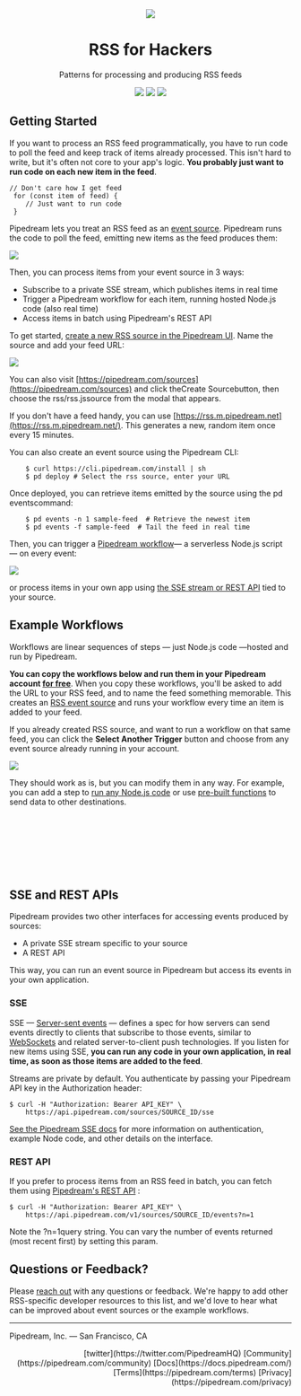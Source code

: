 <div align="center">
<img src="images/rss.png">
<h1>RSS for Hackers</h1>
<p>Patterns for processing and producing RSS feeds</p>
<p>
<img src="images/getting-started-box.jpg">
<img src="images/example-workflows-box.jpg">
<img src="images/sse-rest-api-box.jpg">
</p>
</div>

## Getting Started
If you want to process an RSS feed programmatically, you have to run code to poll the feed and keep track of items already processed. This isn't hard to write, but it's often not core to your app's logic. **You probably just want to run code on each new item in the feed**.
```
// Don't care how I get feed
 for (const item of feed) {
    // Just want to run code
 }
```
Pipedream lets you treat an RSS feed as an [event source](https://docs.pipedream.com/event-sources/). Pipedream runs the code to poll the feed, emitting new items as the feed produces them:

![](images/json-code.jpg)

Then, you can process items from your event source in 3 ways:
* Subscribe to a private SSE stream, which publishes items in real time
* Trigger a Pipedream workflow for each item, running hosted Node.js code (also real time)
* Access items in batch using Pipedream's REST API

To get started, [create a new RSS source in the Pipedream UI](https://pipedream.com/sources?action=create&url=https%3A%2F%2Fgithub.com%2FPipedreamHQ%2Fpipedream%2Fblob%2Fmaster%2Fcomponents%2Frss%2Frss.js&app=none). Name the source and add your feed URL:

![](https://rss.pipedream.com/img/rss-source-in-ui.2832e34f.png)

You can also visit [https://pipedream.com/sources](https://pipedream.com/sources) and click theCreate Sourcebutton, then choose the rss/rss.jssource from the modal that appears.

If you don't have a feed handy, you can use [https://rss.m.pipedream.net](https://rss.m.pipedream.net/). This generates a new, random item once every 15 minutes.

You can also create an event source using the Pipedream CLI:

```composer log
    $ curl https://cli.pipedream.com/install | sh
    $ pd deploy # Select the rss source, enter your URL
```
Once deployed, you can retrieve items emitted by the source using the pd eventscommand:

```composer log
    $ pd events -n 1 sample-feed  # Retrieve the newest item
    $ pd events -f sample-feed  # Tail the feed in real time
```

Then, you can trigger a [Pipedream workflow](https://pipedream.com/new)— a serverless Node.js script — on every event:

![](https://rss.pipedream.com/img/new-workflow-source.9580d516.png)

or process items in your own app using [the SSE stream or REST API](https://rss.pipedream.com/#apis) tied to your source.

## Example Workflows

Workflows are linear sequences of steps — just Node.js code —hosted and run by Pipedream.

**You can copy the workflows below and run them in your Pipedream account [for free](https://docs.pipedream.com/pricing/)**. When you copy these workflows, you'll be asked to add the URL to your RSS feed, and to name the feed something memorable. This creates an [RSS event source](https://rss.pipedream.com/#getting-started) and runs your workflow every time an item is added to your feed. 

If you already created RSS source, and want to run a workflow on that same feed, you can click the **Select Another Trigger** button and choose from any event source already running in your account.

![](https://rss.pipedream.com/img/select-another-trigger.c6bdbbb5.png)

They should work as is, but you can modify them in any way. For example, you can add a step to [run any Node.js code](https://docs.pipedream.com/workflows/steps/code/) or use [pre-built functions](https://docs.pipedream.com/workflows/steps/actions/) to send data to other destinations.

<div>
<a href="https://pipedream.com/@dylburger/rss-to-email-p_NMCqyV/readme"><img src="images/rss-to-email.jpg" alt=""></a>
<a href="https://pipedream.com/@dylan/rss-to-twitter-p_5VCkQ7/readme"><img src="images/rss-to-twitter.jpg" alt=""></a>
</div>

<div>
<a href="https://pipedream.com/@dylburger/rss-aws-sqs-p_D1CDjB/readme"><img src="images/rss-to-aws-sqs.jpg" alt=""></a>
<a href="https://pipedream.com/@dylburger/rss-aws-eventbridge-event-bus-p_JZCk29/readme"><img src="images/rss-to-aws-event-bridge.jpg" alt=""></a>
</div>

<div>
<a href="https://pipedream.com/@dylburger/rss-aws-lambda-p_ZJC9BG/readme"><img src="images/rss-to-aws-lambda.jpg" alt=""></a>
<a href="https://pipedream.com/@dylburger/rss-http-request-p_MOCq8K/readme"><img src="images/rss-to-webhook.jpg" alt=""></a>
</div>

<div>
<a href="https://pipedream.com/@dylburger/rss-slack-p_YyCDyK/readme"><img src="images/rss-to-slack.jpg" alt=""></a>
<a href="https://pipedream.com/@dylburger/rss-discord-p_7NCWrm/readme"><img src="images/rss-to-discord.jpg" alt=""></a>
</div>

<div>
<a href="https://pipedream.com/@dylburger/rss-telegram-p_PACwrm/readme"><img src="images/rss-to-telegram.jpg" alt=""></a>
<a href="https://pipedream.com/@dylburger/rss-to-google-sheets-p_ezCqGG/readme"><img src="images/rss-to-google.jpg" alt=""></a>
</div>

<div>
<a href="https://pipedream.com/@dylburger/generate-an-rss-feed-from-http-post-requests-retrieve-via-get-request-p_n1CrQG/readme"><img src="images/http-to-rss.jpg" alt=""></a>
<a href="https://pipedream.com/@dylburger/rss-to-browserless-to-s3-p_95Cv5z/readme"><img src="images/rss-to-browserless.jpg" alt=""></a>
</div>

## SSE and REST APIs

Pipedream provides two other interfaces for accessing events produced by sources: 

* A private SSE stream specific to your source
* A REST API

This way, you can run an event source in Pipedream but access its events in your own application.

### SSE

SSE — [Server-sent events](https://developer.mozilla.org/en-US/docs/Web/API/Server-sent_events) — defines a spec for how servers can send events directly to clients that subscribe to those events, similar to [WebSockets](https://developer.mozilla.org/en-US/docs/Web/API/WebSockets_API) and related server-to-client push technologies. If you listen for new items using SSE, **you can run any code in your own application, in real time, as soon as those items are added to the feed**.

Streams are private by default. You authenticate by passing your Pipedream API key in the Authorization header:

```composer log
$ curl -H "Authorization: Bearer API_KEY" \
    https://api.pipedream.com/sources/SOURCE_ID/sse
```

[See the Pipedream SSE docs](https://docs.pipedream.com/api/sse) for more information on authentication, example Node code, and other details on the interface.

### REST API

If you prefer to process items from an RSS feed in batch, you can fetch them using [Pipedream's REST API](https://docs.pipedream.com/api/rest/) :

```composer log
$ curl -H "Authorization: Bearer API_KEY" \
    https://api.pipedream.com/v1/sources/SOURCE_ID/events?n=1
```

Note the ?n=1query string. You can vary the number of events returned (most recent first) by setting this param.

## Questions or Feedback?

Please [reach out](https://docs.pipedream.com/support/) with any questions or feedback. We're happy to add other RSS-specific developer resources to this list, and we'd love to hear what can be improved about event sources or the example workflows.

<hr>

Pipedream, Inc. — San Francisco, CA

<p align="right">
[twitter](https://twitter.com/PipedreamHQ) [Community](https://pipedream.com/community) [Docs](https://docs.pipedream.com/) [Terms](https://pipedream.com/terms) [Privacy](https://pipedream.com/privacy)
</p>